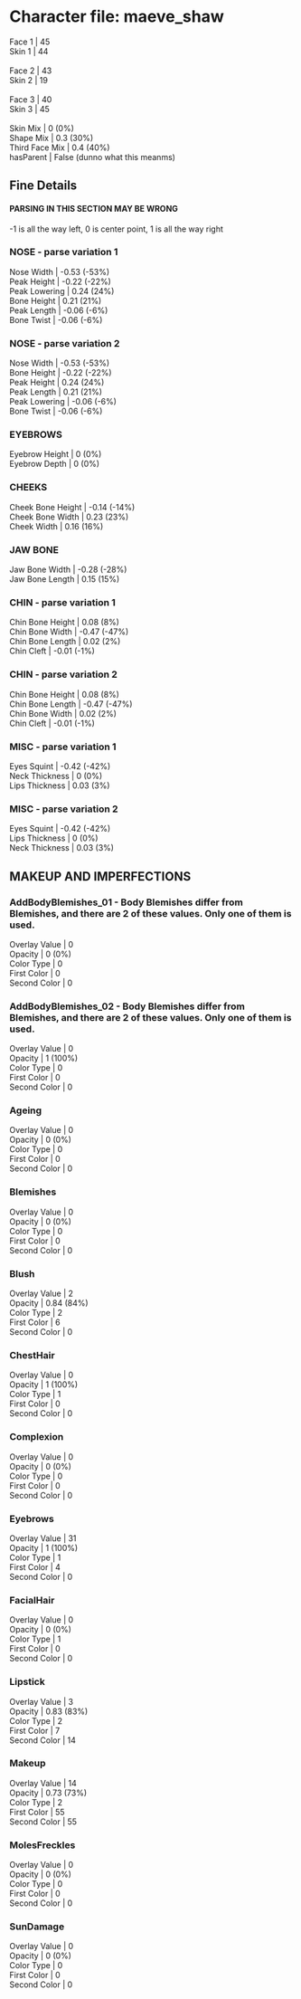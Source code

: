 # Character file: maeve_shaw<br>
Face 1 | 45<br>
Skin 1 | 44<br>
<br>
Face 2 | 43<br>
Skin 2 | 19<br>
<br>
Face 3 | 40<br>
Skin 3 | 45<br>
<br>
Skin Mix | 0 (0%)<br>
Shape Mix | 0.3 (30%)<br>
Third Face Mix | 0.4 (40%)<br>
hasParent | False (dunno what this meanms)<br>
## Fine Details<br>
#### PARSING IN THIS SECTION MAY BE WRONG<br>
-1 is all the way left, 0 is center point, 1 is all the way right<br>
### NOSE - parse variation 1<br>
Nose Width | -0.53 (-53%)<br>
Peak Height | -0.22 (-22%)<br>
Peak Lowering | 0.24 (24%)<br>
Bone Height | 0.21 (21%)<br>
Peak Length | -0.06 (-6%)<br>
Bone Twist | -0.06 (-6%)<br>
### NOSE - parse variation 2<br>
Nose Width | -0.53 (-53%)<br>
Bone Height | -0.22 (-22%)<br>
Peak Height | 0.24 (24%)<br>
Peak Length | 0.21 (21%)<br>
Peak Lowering | -0.06 (-6%)<br>
Bone Twist | -0.06 (-6%)<br>
### EYEBROWS<br>
Eyebrow Height | 0 (0%)<br>
Eyebrow Depth | 0 (0%)<br>
### CHEEKS<br>
Cheek Bone Height | -0.14 (-14%)<br>
Cheek Bone Width | 0.23 (23%)<br>
Cheek Width | 0.16 (16%)<br>
### JAW BONE<br>
Jaw Bone Width | -0.28 (-28%)<br>
Jaw Bone Length | 0.15 (15%)<br>
### CHIN - parse variation 1<br>
Chin Bone Height | 0.08 (8%)<br>
Chin Bone Width | -0.47 (-47%)<br>
Chin Bone Length | 0.02 (2%)<br>
Chin Cleft | -0.01 (-1%)<br>
### CHIN - parse variation 2<br>
Chin Bone Height | 0.08 (8%)<br>
Chin Bone Length | -0.47 (-47%)<br>
Chin Bone Width | 0.02 (2%)<br>
Chin Cleft | -0.01 (-1%)<br>
### MISC - parse variation 1<br>
Eyes Squint | -0.42 (-42%)<br>
Neck Thickness | 0 (0%)<br>
Lips Thickness | 0.03 (3%)<br>
### MISC - parse variation 2<br>
Eyes Squint | -0.42 (-42%)<br>
Lips Thickness | 0 (0%)<br>
Neck Thickness | 0.03 (3%)<br>
## MAKEUP AND IMPERFECTIONS<br>
### AddBodyBlemishes_01 - Body Blemishes differ from Blemishes, and there are 2 of these values. Only one of them is used.<br>
Overlay Value | 0<br>
Opacity | 0 (0%)<br>
Color Type | 0<br>
First Color | 0<br>
Second Color | 0<br>
### AddBodyBlemishes_02 - Body Blemishes differ from Blemishes, and there are 2 of these values. Only one of them is used.<br>
Overlay Value | 0<br>
Opacity | 1 (100%)<br>
Color Type | 0<br>
First Color | 0<br>
Second Color | 0<br>
### Ageing<br>
Overlay Value | 0<br>
Opacity | 0 (0%)<br>
Color Type | 0<br>
First Color | 0<br>
Second Color | 0<br>
### Blemishes<br>
Overlay Value | 0<br>
Opacity | 0 (0%)<br>
Color Type | 0<br>
First Color | 0<br>
Second Color | 0<br>
### Blush<br>
Overlay Value | 2<br>
Opacity | 0.84 (84%)<br>
Color Type | 2<br>
First Color | 6<br>
Second Color | 0<br>
### ChestHair<br>
Overlay Value | 0<br>
Opacity | 1 (100%)<br>
Color Type | 1<br>
First Color | 0<br>
Second Color | 0<br>
### Complexion<br>
Overlay Value | 0<br>
Opacity | 0 (0%)<br>
Color Type | 0<br>
First Color | 0<br>
Second Color | 0<br>
### Eyebrows<br>
Overlay Value | 31<br>
Opacity | 1 (100%)<br>
Color Type | 1<br>
First Color | 4<br>
Second Color | 0<br>
### FacialHair<br>
Overlay Value | 0<br>
Opacity | 0 (0%)<br>
Color Type | 1<br>
First Color | 0<br>
Second Color | 0<br>
### Lipstick<br>
Overlay Value | 3<br>
Opacity | 0.83 (83%)<br>
Color Type | 2<br>
First Color | 7<br>
Second Color | 14<br>
### Makeup<br>
Overlay Value | 14<br>
Opacity | 0.73 (73%)<br>
Color Type | 2<br>
First Color | 55<br>
Second Color | 55<br>
### MolesFreckles<br>
Overlay Value | 0<br>
Opacity | 0 (0%)<br>
Color Type | 0<br>
First Color | 0<br>
Second Color | 0<br>
### SunDamage<br>
Overlay Value | 0<br>
Opacity | 0 (0%)<br>
Color Type | 0<br>
First Color | 0<br>
Second Color | 0<br>
